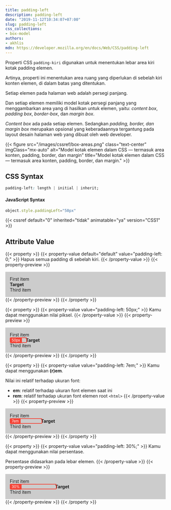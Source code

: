 ```yaml
---
title: padding-left
description: padding-left
date: "2019-11-12T10:34:07+07:00"
slug: padding-left
css_collections:
- box-model
authors:
- akhlis
mdn: https://developer.mozilla.org/en/docs/Web/CSS/padding-left
---
```


Properti CSS `padding-kiri` digunakan untuk menentukan lebar area kiri kotak padding elemen.

Artinya, properti ini menentukan area ruang yang diperlukan di sebelah kiri konten elemen, di dalam batas yang
ditentukan.

Setiap elemen pada halaman web adalah persegi panjang.

Dan setiap elemen memiliki model kotak persegi panjang yang menggambarkan area yang di hasilkan untuk elemen, yaitu:
_content box_, _padding box_, _border-box_, dan _margin box_.

_Content box_ ada pada setiap elemen. Sedangkan _padding, border, dan margin box_ merupakan opsional yang keberadaannya
tergantung pada layout desain halaman web yang dibuat oleh web developer.

{{< figure src="/images/cssref/box-areas.png" class="text-center" imgClass="mx-auto" alt="Model kotak elemen dalam CSS — termasuk area konten, padding, border, dan margin" title="Model kotak elemen dalam CSS — termasuk area konten, padding, border, dan margin." >}}

## CSS Syntax
```css
padding-left: length | initial | inherit;
```

#### JavaScript Syntax
```js
object.style.paddingLeft="50px"
```

{{< cssref default="0" inherited="tidak" animatable="ya" version="CSS1" >}}

## Attribute Value

{{< property >}}
{{< property-value default="default" value="padding-left: 0;" >}}
Hapus semua padding di sebelah kiri.
{{< /property-value >}}
{{< property-preview >}}
<div class="property__example padding-left " id="padding-left-0">
  <div class="block block--pink text-sm leading-tight bg-pink-100 py-4">First item</div>
  <div class="block block--alpha text-sm leading-tight bg-green-100 py-4"><strong>Target </strong>
    <div class="box box--plum"></div>
  </div>
  <div class="block block--yellow text-sm leading-tight bg-yellow-100 py-4">Third item</div>
</div>
{{< /property-preview >}}
{{< /property >}}

{{< property >}}
{{< property-value value="padding-left: 50px;" >}}
Kamu dapat menggunakan nilai piksel.
{{< /property-value >}}
{{< property-preview >}}
<div class="property__example padding-left " id="padding-left-50px">
  <div class="block block--pink text-sm leading-tight bg-pink-100 py-4">First item</div>
  <div class="block block--alpha text-sm leading-tight bg-green-100 py-4"><strong>Target </strong>
    <div class="box box--plum"></div>
  </div>
  <div class="block block--yellow text-sm leading-tight bg-yellow-100 py-4">Third item</div>
</div>
{{< /property-preview >}}
{{< /property >}}

{{< property >}}
{{< property-value value="padding-left: 7em;" >}}
Kamu dapat menggunakan __(r)em__.

Nilai ini relatif terhadap ukuran font:

- __em__: relatif terhadap ukuran font elemen saat ini
- __rem__: relatif terhadap ukuran font elemen root `<html>`
{{< /property-value >}}
{{< property-preview >}}
<div class="property__example padding-left " id="padding-left-7em">
  <div class="block block--pink text-sm leading-tight bg-pink-100 py-4">First item</div>
  <div class="block block--alpha text-sm leading-tight bg-green-100 py-4"><strong>Target </strong>
    <div class="box box--plum"></div>
  </div>
  <div class="block block--yellow text-sm leading-tight bg-yellow-100 py-4">Third item</div>
</div>
{{< /property-preview >}}
{{< /property >}}

{{< property >}}
{{< property-value value="padding-left: 30%;" >}}
Kamu dapat menggunakan nilai persentase.

Persentase didasarkan pada lebar elemen.
{{< /property-value >}}
{{< property-preview >}}
<div class="property__example padding-left " id="padding-left-30">
  <div class="block block--pink text-sm leading-tight bg-pink-100 py-4">First item</div>
  <div class="block block--alpha text-sm leading-tight bg-green-100 py-4"><strong>Target </strong>
    <div class="box box--plum"></div>
  </div>
  <div class="block block--yellow text-sm leading-tight bg-yellow-100 py-4">Third item</div>
</div>
{{< /property-preview >}}
{{< /property >}}

<style type="text/css">
  .box {
    border: 2px solid #f44336;
    border-radius: 3px;
  }

  .box:before {
    background: #f44336;
    border-radius: 1px 0 2px 0;
    color: #fff;
    content: "";
    display: inline-block;
    font-size: 0.8em;
    padding: 0 6px 2px 4px;
    vertical-align: top;
  }

  .padding-left {
    background: hsl(0, 0%, 80%);
    border: 1em solid hsl(0, 0%, 80%);
    padding: 0;
  }

  .padding-left .block {
    border-radius: 0;
    padding-left: 0;
  }

  .padding-left .block--alpha {
    position: relative;
  }

  .padding-left .box {
    bottom: 0;
    left: 0;
    position: absolute;
    top: 0;
  }

  #padding-left-0 .box {
    display: none;
  }

  #padding-left-50px .block--alpha {
    padding-left: 50px;
  }

  #padding-left-50px .box {
    width: 50px;
  }

  #padding-left-50px .box:before {
    content: "50px";
  }

  #padding-left-7em .block--alpha {
    padding-left: 7em;
  }

  #padding-left-7em .box {
    width: 7em;
  }

  #padding-left-7em .box:before {
    content: "7em";
  }

  #padding-left-30 .block--alpha {
    padding-left: 30%;
  }

  #padding-left-30 .box {
    width: 30%;
  }

  #padding-left-30 .box:before {
    content: "30%";
  }
</style>